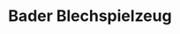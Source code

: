 ---
title: "Bader Blechspielzeug"
url: /vaihingen-an-der-enz/bader-blechspielzeug/
shop: Spielzeug
---